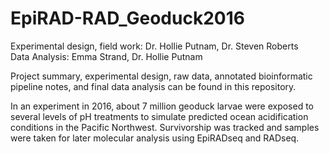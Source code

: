 # EpiRAD-RAD_Geoduck2016
Experimental design, field work: Dr. Hollie Putnam, Dr. Steven Roberts  
Data Analysis: Emma Strand, Dr. Hollie Putnam

Project summary, experimental design, raw data, annotated bioinformatic pipeline notes, and final data analysis can be found in this repository. 

In an experiment in 2016, about 7 million geoduck larvae were exposed to several levels of pH treatments to simulate predicted ocean acidification conditions in the Pacific Northwest. Survivorship was tracked and samples were taken for later molecular analysis using EpiRADseq and RADseq. 
